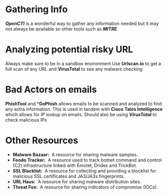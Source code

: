 # Gathering Info
***OpenCTI*** is a wonderful way to gather any information needed but it may not always be available so other tools such as ***MITRE*** 

# Analyzing potential risky URL
Always make sure to be in a sandbox environment 
Use **Urlscan.io** to get a full scan of any URL and **VirusTotal** to see any malware checking

# Bad Actors on emails
**PhishTool**  and ***GoPhish** allows emails to be scanned and analyzed to find any extra information. This is used in tandem with **Cisco Talos Intelligence** which allows for IP lookup on emails. Should also be using ***VirusTotal***  to check malicious IPs

# Other Resources 
- **Malware Bazaar:**  A resource for sharing malware samples.
- **Feodo Tracker:**  A resource used to track botnet command and control (C2) infrastructure linked with Emotet, Dridex and TrickBot.
- **SSL Blacklist:**  A resource for collecting and providing a blocklist for malicious SSL certificates and JA3/JA3s fingerprints.
- **URL Haus:**  A resource for sharing malware distribution sites.
- **Threat Fox:**  A resource for sharing indicators of compromise (IOCs).